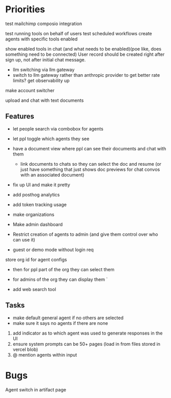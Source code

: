 # Priorities

test mailchimp composio integration

test running tools on behalf of users
test scheduled workflows
create agents with specific tools enabled

show enabled tools in chat (and what needs to be enabled)(poe like, does something need to be connected)
User record should be created right after sign up, not after initial chat message.

- llm switching via llm gateway
- switch to llm gateway rather than anthropic provider to get better rate limits?
  get observability up

make account switcher

upload and chat with text documents

## Features

- let people search via combobox for agents
- let ppl toggle which agents they see
- have a document view where ppl can see their documents and chat with them

  - link documents to chats so they can select the doc and resume (or just have something that just shows doc previews for chat convos with an associated document)

- fix up UI and make it pretty
- add posthog analytics
- add token tracking usage
- make organizations
- Make admin dashboard
- Restrict creation of agents to admin (and give them control over who can use it)

- guest or demo mode without login req

store org id for agent configs

- then for ppl part of the org they can select them
- for admins of the org they can display them `

- add web search tool

## Tasks

- make default general agent if no others are selected
- make sure it says no agents if there are none

1. add indicator as to which agent was used to generate responses in the UI
2. ensure system prompts can be 50+ pages (load in from files stored in vercel blob)
3. @ mention agents within input

# Bugs

Agent switch in artifact page
